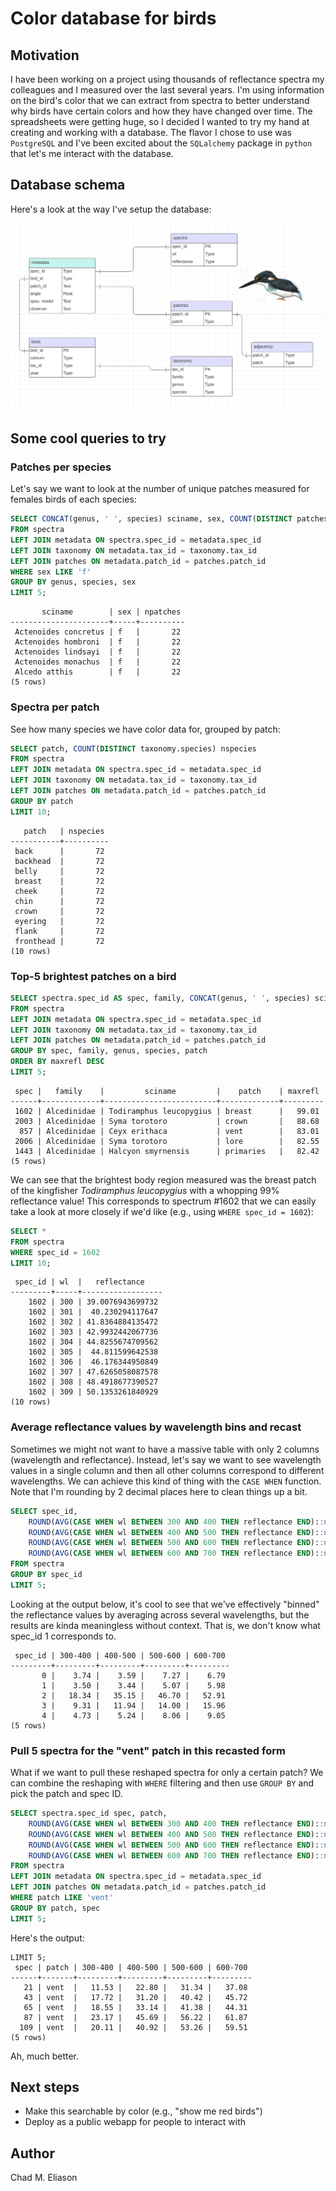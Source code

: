 # Color database for birds

## Motivation
I have been working on a project using thousands of reflectance spectra my colleagues and I measured over the last several years. I'm using information on the bird's color that we can extract from spectra to better understand why birds have certain colors and how they have changed over time. The spreadsheets were getting huge, so I decided I wanted to try my hand at creating and working with a database. The flavor I chose to use was `PostgreSQL` and I've been excited about the `SQLalchemy` package in `python` that let's me interact with the database.

## Database schema
Here's a look at the way I've setup the database:

![](/docs/schema_kingfisher.png)

## Some cool queries to try

### Patches per species
Let's say we want to look at the number of unique patches measured for females birds of each species:
```sql
SELECT CONCAT(genus, ' ', species) sciname, sex, COUNT(DISTINCT patches.patch) npatches
FROM spectra
LEFT JOIN metadata ON spectra.spec_id = metadata.spec_id
LEFT JOIN taxonomy ON metadata.tax_id = taxonomy.tax_id
LEFT JOIN patches ON metadata.patch_id = patches.patch_id
WHERE sex LIKE 'f'
GROUP BY genus, species, sex
LIMIT 5;
```

```
       sciname        | sex | npatches 
----------------------+-----+----------
 Actenoides concretus | f   |       22
 Actenoides hombroni  | f   |       22
 Actenoides lindsayi  | f   |       22
 Actenoides monachus  | f   |       22
 Alcedo atthis        | f   |       22
(5 rows)
```

### Spectra per patch
See how many species we have color data for, grouped by patch:
```sql
SELECT patch, COUNT(DISTINCT taxonomy.species) nspecies 
FROM spectra
LEFT JOIN metadata ON spectra.spec_id = metadata.spec_id
LEFT JOIN taxonomy ON metadata.tax_id = taxonomy.tax_id
LEFT JOIN patches ON metadata.patch_id = patches.patch_id
GROUP BY patch
LIMIT 10;
```

```
   patch   | nspecies 
-----------+----------
 back      |       72
 backhead  |       72
 belly     |       72
 breast    |       72
 cheek     |       72
 chin      |       72
 crown     |       72
 eyering   |       72
 flank     |       72
 fronthead |       72
(10 rows)
```

<!-- ### Filtering out patches with not much data
Many of these patches only have a few measurements (e.g., the 'black-streaks' patch), so let's filter those out:

```sql
SELECT region patch, COUNT(DISTINCT taxonomy.species) nspecies 
FROM spectra
LEFT JOIN metadata ON spectra.spec_id = metadata.spec_id
LEFT JOIN taxonomy ON metadata.tax_id = taxonomy.tax_id
LEFT JOIN patches ON metadata.patch_id = patches.patch_id
WHERE patches.region NOT LIKE '%streaks'
GROUP BY patch
LIMIT 10;
```

```
            patch             | nspecies 
------------------------------+----------
 anterior-auricular           |       67
 anterior-flank               |       67
 anterior-malar               |       67
 anterior-supercilium (lores) |       67
 base-retrices                |       67
 belly                        |       67
 breast                       |       67
 breast-patches               |       67
 crown                        |       67
 eye-ring                     |       67
(10 rows)
```

That's better. -->

### Top-5 brightest patches on a bird

```sql
SELECT spectra.spec_id AS spec, family, CONCAT(genus, ' ', species) sciname, patch, ROUND(MAX(spectra.reflectance)::numeric,2) AS maxrefl
FROM spectra
LEFT JOIN metadata ON spectra.spec_id = metadata.spec_id
LEFT JOIN taxonomy ON metadata.tax_id = taxonomy.tax_id
LEFT JOIN patches ON metadata.patch_id = patches.patch_id
GROUP BY spec, family, genus, species, patch
ORDER BY maxrefl DESC
LIMIT 5;
```

```
 spec |   family    |         sciname         |    patch    | maxrefl 
------+-------------+-------------------------+-------------+---------
 1602 | Alcedinidae | Todiramphus leucopygius | breast      |   99.01
 2003 | Alcedinidae | Syma torotoro           | crown       |   88.68
  857 | Alcedinidae | Ceyx erithaca           | vent        |   83.01
 2006 | Alcedinidae | Syma torotoro           | lore        |   82.55
 1443 | Alcedinidae | Halcyon smyrnensis      | primaries   |   82.42
(5 rows)
```

We can see that the brightest body region measured was the breast patch of the kingfisher _Todiramphus leucopygius_ with a whopping 99% reflectance value! This corresponds to spectrum #1602 that we can easily take a look at more closely if we'd like (e.g., using `WHERE spec_id = 1602`):

```sql
SELECT * 
FROM spectra
WHERE spec_id = 1602
LIMIT 10;
```

```
 spec_id | wl  |   reflectance    
---------+-----+------------------
    1602 | 300 | 39.0076943699732
    1602 | 301 |  40.230294117647
    1602 | 302 | 41.8364884135472
    1602 | 303 | 42.9932442067736
    1602 | 304 | 44.8255674709562
    1602 | 305 |  44.811599642538
    1602 | 306 |  46.176344950849
    1602 | 307 | 47.6265058087578
    1602 | 308 | 48.4918677390527
    1602 | 309 | 50.1353261840929
(10 rows)
```


### Average reflectance values by wavelength bins and recast
Sometimes we might not want to have a massive table with only 2 columns (wavelength and reflectance). Instead, let's say we want to see wavelength values in a single column and then all other columns correspond to different wavelengths. We can achieve this kind of thing with the `CASE WHEN` function. Note that I'm rounding by 2 decimal places here to clean things up a bit.
```sql
SELECT spec_id,
    ROUND(AVG(CASE WHEN wl BETWEEN 300 AND 400 THEN reflectance END)::numeric,2) AS "300-400",
    ROUND(AVG(CASE WHEN wl BETWEEN 400 AND 500 THEN reflectance END)::numeric,2) AS "400-500",
    ROUND(AVG(CASE WHEN wl BETWEEN 500 AND 600 THEN reflectance END)::numeric,2) AS "500-600",
    ROUND(AVG(CASE WHEN wl BETWEEN 600 AND 700 THEN reflectance END)::numeric,2) AS "600-700"
FROM spectra
GROUP BY spec_id
LIMIT 5;
```

Looking at the output below, it's cool to see that we've effectively "binned" the reflectance values by averaging across several wavelengths, but the results are kinda meaningless without context. That is, we don't know what spec_id 1 corresponds to.

```
 spec_id | 300-400 | 400-500 | 500-600 | 600-700 
---------+---------+---------+---------+---------
       0 |    3.74 |    3.59 |    7.27 |    6.79
       1 |    3.50 |    3.44 |    5.07 |    5.98
       2 |   18.34 |   35.15 |   46.70 |   52.91
       3 |    9.31 |   11.94 |   14.00 |   15.96
       4 |    4.73 |    5.24 |    8.06 |    9.05
(5 rows)
```

### Pull 5 spectra for the "vent" patch in this recasted form
What if we want to pull these reshaped spectra for only a certain patch? We can combine the reshaping with `WHERE` filtering and then use `GROUP BY` and pick the patch and spec ID.
```sql
SELECT spectra.spec_id spec, patch,
    ROUND(AVG(CASE WHEN wl BETWEEN 300 AND 400 THEN reflectance END)::numeric,2) AS "300-400",
    ROUND(AVG(CASE WHEN wl BETWEEN 400 AND 500 THEN reflectance END)::numeric,2) AS "400-500",
    ROUND(AVG(CASE WHEN wl BETWEEN 500 AND 600 THEN reflectance END)::numeric,2) AS "500-600",
    ROUND(AVG(CASE WHEN wl BETWEEN 600 AND 700 THEN reflectance END)::numeric,2) AS "600-700"
FROM spectra
LEFT JOIN metadata ON spectra.spec_id = metadata.spec_id
LEFT JOIN patches ON metadata.patch_id = patches.patch_id
WHERE patch LIKE 'vent'
GROUP BY patch, spec
LIMIT 5;
```

Here's the output:

```
LIMIT 5;
 spec | patch | 300-400 | 400-500 | 500-600 | 600-700 
------+-------+---------+---------+---------+---------
   21 | vent  |   11.53 |   22.80 |   31.34 |   37.08
   43 | vent  |   17.72 |   31.20 |   40.42 |   45.72
   65 | vent  |   18.55 |   33.14 |   41.38 |   44.31
   87 | vent  |   23.17 |   45.69 |   56.22 |   61.87
  109 | vent  |   20.11 |   40.92 |   53.26 |   59.51
(5 rows)
```

Ah, much better.

<!-- Now we can finally add in the taxonomy information (family, genus, species)-

```sql
SELECT spectra.spec_id AS spec,
    family,
    CONCAT(genus, ' ', species) AS sciname,
    patch,
    ROUND(AVG(CASE WHEN wl BETWEEN 300 AND 400 THEN reflectance END)::numeric,2) AS "300-400",
    ROUND(AVG(CASE WHEN wl BETWEEN 400 AND 500 THEN reflectance END)::numeric,2) AS "400-500",
    ROUND(AVG(CASE WHEN wl BETWEEN 500 AND 600 THEN reflectance END)::numeric,2) AS "500-600",
    ROUND(AVG(CASE WHEN wl BETWEEN 600 AND 700 THEN reflectance END)::numeric,2) AS "600-700"
FROM spectra
LEFT JOIN metadata ON spectra.spec_id = metadata.spec_id
LEFT JOIN taxonomy ON metadata.tax_id = taxonomy.tax_id
LEFT JOIN patches ON metadata.patch_id = patches.patch_id
WHERE patch LIKE 'vent'
GROUP BY patch, spec, family, sciname
LIMIT 5;
```

```
 spec |  family   | sciname | patch | 300-400 | 400-500 | 500-600 | 600-700 
------+-----------+---------+-------+---------+---------+---------+---------
   20 | Icteridae | Psa os  | vent  |    0.36 |    0.99 |    3.76 |    9.70
   58 | Icteridae | Psa os  | vent  |    0.03 |    0.55 |    4.20 |   11.22
   96 | Icteridae | Psa de  | vent  |    0.28 |    1.65 |    2.86 |    4.34
  134 | Icteridae | Psa de  | vent  |    1.53 |    1.93 |    4.16 |    9.69
  172 | Icteridae | Psa vi  | vent  |    3.21 |    3.45 |    7.90 |   15.52
  210 | Icteridae | Psa vi  | vent  |    0.42 |    0.96 |    2.87 |    8.04
(5 rows)
``` -->


## Next steps
- Make this searchable by color (e.g., "show me red birds")
- Deploy as a public webapp for people to interact with

## Author
Chad M. Eliason

